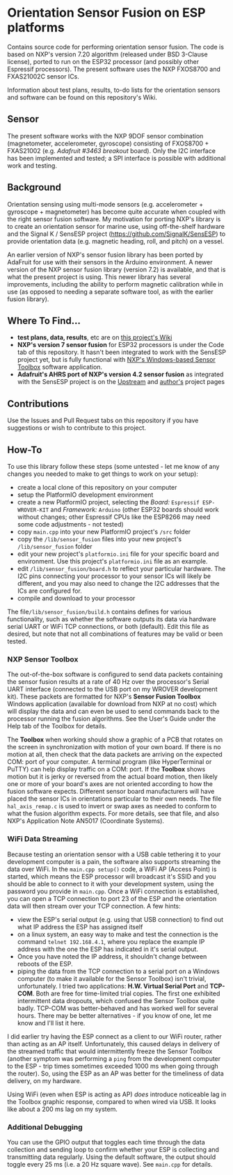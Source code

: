 # Orientation Sensor Fusion on ESP platforms
Contains source code for performing orientation sensor fusion. The code is based on NXP's version 7.20 algorithm (released under BSD 3-Clause license), ported to run on the ESP32 processor (and possibly other Espressif processors). The present software uses the NXP FXOS8700 and FXAS21002C sensor ICs.

Information about test plans, results, to-do lists for the orientation sensors and software can be found on this repository's Wiki.

## Sensor
The present software works with the NXP 9DOF sensor combination (magnetometer, accelerometer, gyroscope) consisting of FXOS8700 + FXAS21002 (e.g. *Adafruit #3463 breakout* board). Only the I2C interface has been implemented and tested; a SPI interface is possible with additional work and testing.

## Background
Orientation sensing using multi-mode sensors (e.g. accelerometer + gyroscope + magnetometer) has become quite accurate when coupled with the right sensor fusion software. My motivation for porting NXP's library is to create an orientation sensor for marine use, using off-the-shelf hardware and the Signal K / SensESP project (https://github.com/SignalK/SensESP) to provide orientation data (e.g. magnetic heading, roll, and pitch) on a vessel.

An earlier version of NXP's sensor fusion library has been ported by AdaFruit for use with their sensors in the Arduino environment. A newer version of the NXP sensor fusion library (version 7.2) is available, and that is what the present project is using. This newer library has several improvements, including the ability to perform magnetic calibration while in use (as opposed to needing a separate software tool, as with the earlier fusion library).


## Where To Find...
- **test plans, data, results**, etc are on [this project's Wiki](https://github.com/BjarneBitscrambler/OrientationSensorFusion-ESP/wiki)
- **NXP's version 7 sensor fusion** for ESP32 processors is under the Code tab of this repository. It hasn't been integrated to work with the SensESP project yet, but is fully functional with [NXP's Windows-based Sensor Toolbox](#nxp-sensor-toolbox) software application. 
- **Adafruit's AHRS port of NXP's version 4.2 sensor fusion** as integrated with the SensESP project is on the [Upstream](https://github.com/SignalK/SensESP) and [author's](https://github.com/BjarneBitscrambler/SensESP) project pages

## Contributions
Use the Issues and Pull Request tabs on this repository if you have suggestions or wish to contribute to this project.

## How-To
To use this library follow these steps (some untested - let me know of any changes you needed to make to get things to work on your setup):
- create a local clone of this repository on your computer
- setup the PlatformIO development environment
- create a new PlatformIO project, selecting the *Board:* `Espressif ESP-WROVER-KIT` and *Framework:* `Arduino` (other ESP32 boards should work without changes; other Espressif CPUs like the ESP8266 may need some code adjustments - not tested)
- copy `main.cpp` into your new PlatformIO project's `/src` folder
- copy the `/lib/sensor_fusion` files into your new project's `/lib/sensor_fusion` folder
- edit your new project's `platformio.ini` file for your specific board and environment. Use this project's `platformio.ini` file as an example.
- edit `/lib/sensor_fusion/board.h` to reflect your particular hardware. The I2C pins connecting your processor to your sensor ICs will likely be different, and you may also need to change the I2C addresses that the ICs are configured for.
- compile and download to your processor

The file`/lib/sensor_fusion/build.h` contains defines for various functionality, such as whether the software outputs its data via hardware serial UART or WiFi TCP connections, or both (default). Edit this file as desired, but note that not all combinations of features may be valid or been tested.

### NXP Sensor Toolbox
The out-of-the-box software is configured to send data packets containing the sensor fusion results at a rate of 40 Hz over the processor's Serial UART interface (connected to the USB port on my WROVER development kit). These packets are formatted for NXP's **Sensor Fusion Toolbox** Windows application (available for download from NXP at no cost) which will display the data and can even be used to send commands back to the processor running the fusion algorithms. See the User's Guide under the Help tab of the Toolbox for details.

The **Toolbox** when working should show a graphic of a PCB that rotates on the screen in synchronization with motion of your own board. If there is no motion at all, then check that the data packets are arriving on the expected COM: port of your computer. A terminal program (like HyperTerminal or PuTTY) can help display traffic on a COM: port. If the **Toolbox** shows motion but it is jerky or reversed from the actual board motion, then likely one or more of your board's axes are not oriented according to how the fusion software expects. Different sensor board manufacturers will have placed the sensor ICs in orientations particular to their own needs.  The file `hal_axis_remap.c` is used to invert or swap axes as needed to conform to what the fusion algorithm expects. For more details, see that file, and also NXP's Application Note AN5017 (Coordinate Systems).

### WiFi Data Streaming
Because testing an orientation sensor with a USB cable tethering it to your development computer is a pain, the software also supports streaming the data over WiFi. In the `main.cpp setup()` code, a WiFi AP (Access Point) is started, which means the ESP processor will broadcast it's SSID and you should be able to connect to it with your development system, using the password you provide in `main.cpp`. Once a WiFi connection is established, you can open a TCP connection to port 23 of the ESP and the orientation data will then stream over your TCP connection.  A few hints:
- view the ESP's serial output (e.g. using that USB connection) to find out what IP address the ESP has assigned itself
- on a linux system, an easy way to make and test the connection is the command `telnet 192.168.4.1`, where you replace the example IP address with the one the ESP has indicated in it's serial output. 
- Once you have noted the IP address, it shouldn't change between reboots of the ESP.
- piping the data from the TCP connection to a serial port on a Windows computer (to make it available for the Sensor Toolbox) isn't trivial, unfortunately. I tried two applications: **H.W. Virtual Serial Port** and **TCP-COM**.  Both are free for time-limited trial copies. The first one exhibited intermittent data dropouts, which confused the Sensor Toolbox quite badly. TCP-COM was better-behaved and has worked well for several hours. There may be better alternatives - if you know of one, let me know and I'll list it here.

I did earlier try having the ESP connect as a client to our WiFi router, rather than acting as an AP itself. Unfortunately, this caused delays in delivery of the streamed traffic that would intermittently freeze the Sensor Toolbox (another symptom was performing a `ping` from the development computer to the ESP - trip times sometimes exceeded 1000 ms when going through the router).  So, using the ESP as an AP was better for the timeliness of data delivery, on my hardware.

Using WiFi (even when ESP is acting as AP) *does* introduce noticeable lag in the Toolbox graphic response, compared to when wired via USB. It looks like about a 200 ms lag on my system.

### Additional Debugging
You can use the GPIO output that toggles each time through the data collection and sending loop to confirm whether your ESP is collecting and transmitting data regularly. Using the default software, the output should toggle every 25 ms (i.e. a 20 Hz square wave). See `main.cpp` for details.

